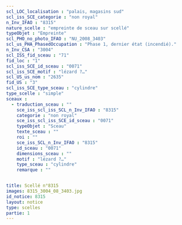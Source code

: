 ```yaml
---
scl_LOC_localisation : "palais, magasins sud"
scl_iss_SCE_categorie : "non royal"
n_Inv_IFAO : "8315"
nature_scelle : "empreinte de sceau sur scellé"
typeObjet : "Empreinte"
scl_PHO_no_photo_IFAO : "NU_2008_3403"
scl_us_PHA_PhasedOccupation : "Phase 1, dernier état (incendié)."
n_Inv_CSA : "3004"
scl_ISS_fid_sceau : "71"
fid_loc : "1"
scl_iss_SCE_id_sceau : "0071"
scl_iss_SCE_motif : "lézard ?…"
scl_US_us_nom : "2635"
fid_US : "3"
scl_iss_SCE_type_sceau : "cylindre"
type_scelle : "simple"
sceaux :
  - traduction_sceau : ""
    sce_iss_scl_iss_SCL_n_Inv_IFAO : "8315"
    categorie : "non royal"
    sce_iss_scl_iss_SCE_id_sceau : "0071"
    typeObjet : "Sceau"
    texte_sceau : ""
    roi : ""
    sce_iss_SCL_n_Inv_IFAO : "8315"
    id_sceau : "0071"
    dimensions_sceau : ""
    motif : "lézard ?…"
    type_sceau : "cylindre"
    remarque : ""


title: Scellé n°8315
images: 8315_3004_08_3403.jpg
id_notice: 8315
layout: notice
type: scelles
partie: 1
---
```

